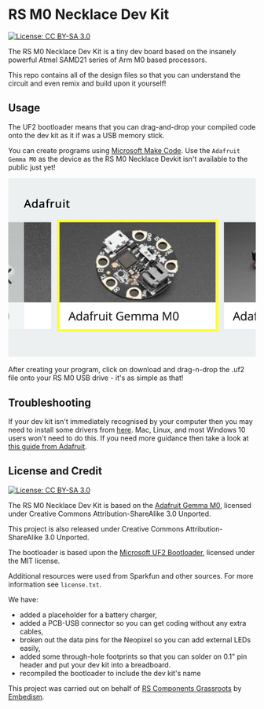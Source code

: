 # RS M0 Necklace Dev Kit

[![License: CC BY-SA 3.0](https://img.shields.io/badge/License-CC%20BY--SA%203.0-lightgrey.svg)](https://creativecommons.org/licenses/by-sa/3.0/)

The RS M0 Necklace Dev Kit is a tiny dev board based on the insanely powerful Atmel SAMD21 series of Arm M0 based processors.

This repo contains all of the design files so that you can understand the circuit and even remix and build upon it yourself!

## Usage

The UF2 bootloader means that you can drag-and-drop your compiled code onto the dev kit as it if was a USB memory stick.

You can create programs using [Microsoft Make Code][make code]. Use the `Adafruit Gemma M0` as the device as the RS M0 Necklace Devkit isn't available to the public just yet!

![make-code-screenshot](images/makecode.png)

After creating your program, click on download and drag-n-drop the .uf2 file onto your RS M0 USB drive - it's as simple as that!

## Troubleshooting

If your dev kit isn't immediately recognised by your computer then you may need to install some drivers from [here][ada-drivers]. Mac, Linux, and most Windows 10 users won't need to do this. If you need more guidance then take a look at [this guide from Adafruit][ada-driver-guide].

## License and Credit

[![License: CC BY-SA 3.0](https://img.shields.io/badge/License-CC%20BY--SA%203.0-lightgrey.svg)](https://creativecommons.org/licenses/by-sa/3.0/)

The RS M0 Necklace Dev Kit is based on the [Adafruit Gemma M0][ada-m0], licensed under Creative Commons Attribution-ShareAlike 3.0 Unported.

This project is also released under Creative Commons Attribution-ShareAlike 3.0 Unported.

The bootloader is based upon the [Microsoft UF2 Bootloader][uf2], licensed under the MIT license.

Additional resources were used from Sparkfun and other sources. For more information see `license.txt`.

We have:

- added a placeholder for a battery charger,
- added a PCB-USB connector so you can get coding without any extra cables,
- broken out the data pins for the Neopixel so you can add external LEDs easily,
- added some through-hole footprints so that you can solder on 0.1" pin header and put your dev kit into a breadboard.
- recompiled the bootloader to include the dev kit's name

This project was carried out on behalf of [RS Components Grassroots][grass-roots] by [Embedism][emb].

[//]: #
[ada-m0]: https://github.com/adafruit/Adafruit-Gemma-M0-PCB
[uf2]: https://github.com/Microsoft/uf2
[grass-roots]: https://uk.rs-online.com/web/generalDisplay.html?id=Grass-Roots
[emb]: https://embedism.com
[make code]: https://maker.makecode.com/#
[ada-drivers]: https://github.com/adafruit/Adafruit_Windows_Drivers/releases/tag/2.5.0.0
[ada-driver-guide]: https://learn.adafruit.com/adafruit-gemma-m0/windows-driver-installation
